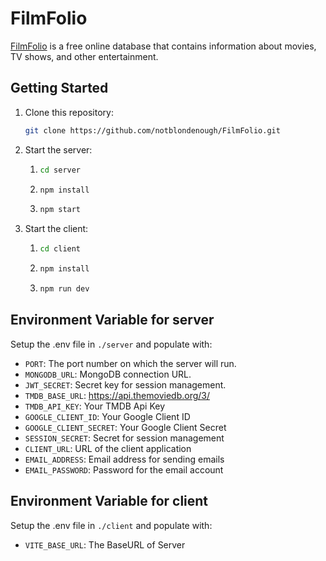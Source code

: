 
# FilmFolio

[FilmFolio](https://filmfolio-p0kf.onrender.com) is a free online database that contains information about movies, TV shows, and other entertainment.

## Getting Started

1. Clone this repository:
   ```sh
   git clone https://github.com/notblondenough/FilmFolio.git
   ```

2. Start the server:
   1. ```sh
      cd server
      ```
   2. ```sh
      npm install
      ```
   3. ```sh
      npm start
      ```

3. Start the client:
   1. ```sh
      cd client
      ```
   2. ```sh
      npm install
      ```
   3. ```sh
      npm run dev
      ```

## Environment Variable for server

Setup the .env file in `./server` and populate with:

- `PORT`: The port number on which the server will run.
- `MONGODB_URL`: MongoDB connection URL.
- `JWT_SECRET`: Secret key for session management.
- `TMDB_BASE_URL`: https://api.themoviedb.org/3/
- `TMDB_API_KEY`: Your TMDB Api Key
- `GOOGLE_CLIENT_ID`: Your Google Client ID
- `GOOGLE_CLIENT_SECRET`: Your Google Client Secret
- `SESSION_SECRET`: Secret for session management
- `CLIENT_URL`: URL of the client application
- `EMAIL_ADDRESS`: Email address for sending emails
- `EMAIL_PASSWORD`: Password for the email account

## Environment Variable for client

Setup the .env file in `./client` and populate with:

- `VITE_BASE_URL`: The BaseURL of Server
